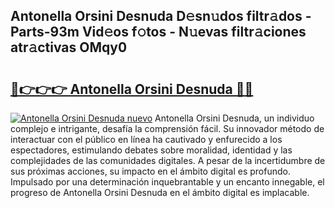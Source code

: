 ## Antonella Orsini Desnuda D𝚎sn𝚞dos filtr𝚊dos - Parts-93m Vid𝚎os f𝚘tos - N𝚞evas filtr𝚊ciones atr𝚊ctivas OMqy0

# <h2><a href="http://mb6z12y.tromn.icu/?c=Antonella+Orsini+Desnuda">🔗👉👉👉 Antonella Orsini Desnuda 🔗🔗</a></h2>

[![Antonella Orsini Desnuda nuevo](https://i.imgur.com/pEAQMta.gif)](http://mb6z12y.tromn.icu/?c=Antonella+Orsini+Desnuda)
Antonella Orsini Desnuda, un individuo complejo e intrigante, desafía la comprensión fácil. Su innovador método de interactuar con el público en línea ha cautivado y enfurecido a los espectadores, estimulando debates sobre moralidad, identidad y las complejidades de las comunidades digitales. A pesar de la incertidumbre de sus próximas acciones, su impacto en el ámbito digital es profundo. Impulsado por una determinación inquebrantable y un encanto innegable, el progreso de Antonella Orsini Desnuda en el ámbito digital es implacable.
